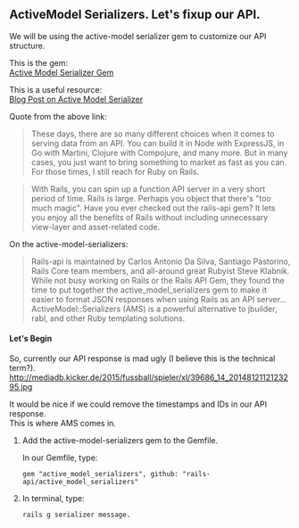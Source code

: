 ## ActiveModel Serializers. Let's fixup our API.

We will be using the active-model serializer gem to customize our API structure.

This is the gem:  
[Active Model Serializer Gem](https://github.com/rails-api/active_model_serializers)

This is a useful resource:  
[Blog Post on Active Model Serializer](https://blog.engineyard.com/2015/active-model-serializers)  

Quote from the above link:
> These days, there are so many different choices when it comes to serving data from an API. You can build it in Node with ExpressJS, in Go with Martini, Clojure with Compojure, and many more. But in many cases, you just want to bring something to market as fast as you can. For those times, I still reach for Ruby on Rails.

>With Rails, you can spin up a function API server in a very short period of time. Rails is large. Perhaps you object that there's "too much magic". Have you ever checked out the rails-api gem? It lets you enjoy all the benefits of Rails without including unnecessary view-layer and asset-related code.

On the active-model-serializers:

> Rails-api is maintained by Carlos Antonio Da Silva, Santiago Pastorino, Rails Core team members, and all-around great Rubyist Steve Klabnik. While not busy working on Rails or the Rails API Gem, they found the time to put together the active_model_serializers gem to make it easier to format JSON responses when using Rails as an API server... ActiveModel::Serializers (AMS) is a powerful alternative to jbuilder, rabl, and other Ruby templating solutions.

#### Let's Begin

So, currently our API response is mad ugly (I believe this is the technical term?).  
http://mediadb.kicker.de/2015/fussball/spieler/xl/39686_14_2014812112123295.jpg

It would be nice if we could remove the timestamps and IDs in our API response.  
This is where AMS comes in.

1. Add the active-model-serializers gem to the Gemfile.

    In our Gemfile, type:

    ```rubyonrails
    gem "active_model_serializers", github: "rails-api/active_model_serializers"
    ```



2. In terminal, type:

    ```Bash
    rails g serializer message.
    ```
